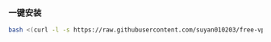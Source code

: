 ### 一键安装

```bash
bash <(curl -l -s https://raw.githubusercontent.com/suyan010203/free-vps-py/main/test.sh)
```
